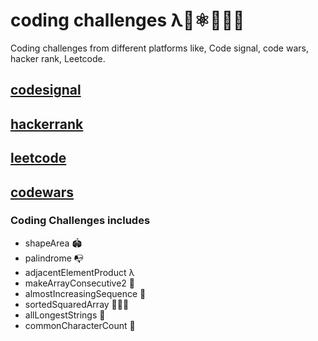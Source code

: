 # coding challenges λ🌟⚛️👨🏻‍💻

Coding challenges from different platforms like, Code signal, code wars, hacker rank, Leetcode.

## [codesignal](https://app.codesignal.com/)

## [hackerrank](https://www.hackerrank.com/)

## [leetcode](https://leetcode.com/)

## [codewars](https://www.codewars.com/)

### Coding Challenges includes

* shapeArea 🏟
* palindrome 📭
* adjacentElementProduct λ
* makeArrayConsecutive2 🌟
* almostIncreasingSequence 📲
* sortedSquaredArray 🧙🏻‍♂️
* allLongestStrings 🤥
* commonCharacterCount 🚙
